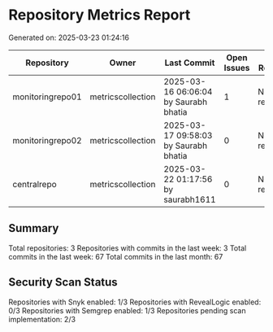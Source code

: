 # Repository Metrics Report

Generated on: 2025-03-23 01:24:16

| Repository       | Owner             | Last Commit                           |   Open Issues | Last Release   |   Commits (Week) |   Commits (Month) |   Contributors | Snyk Scans             | RL Scans               | Semgrep Scans          |
|------------------|-------------------|---------------------------------------|---------------|----------------|------------------|-------------------|----------------|------------------------|------------------------|------------------------|
| monitoringrepo01 | metricscollection | 2025-03-16 06:06:04 by Saurabh bhatia |             1 | No releases    |                4 |                 4 |              1 | Pending Implementation | Pending Implementation | Pending Implementation |
| monitoringrepo02 | metricscollection | 2025-03-17 09:58:03 by Saurabh bhatia |             0 | No releases    |                4 |                 4 |              1 | Enabled                | Disabled               | Enabled                |
| centralrepo      | metricscollection | 2025-03-22 01:17:56 by saurabh1611    |             0 | No releases    |               59 |                59 |              1 | Pending Implementation | Pending Implementation | Pending Implementation |

## Summary

Total repositories: 3
Repositories with commits in the last week: 3
Total commits in the last week: 67
Total commits in the last month: 67

## Security Scan Status

Repositories with Snyk enabled: 1/3
Repositories with RevealLogic enabled: 0/3
Repositories with Semgrep enabled: 1/3
Repositories pending scan implementation: 2/3
